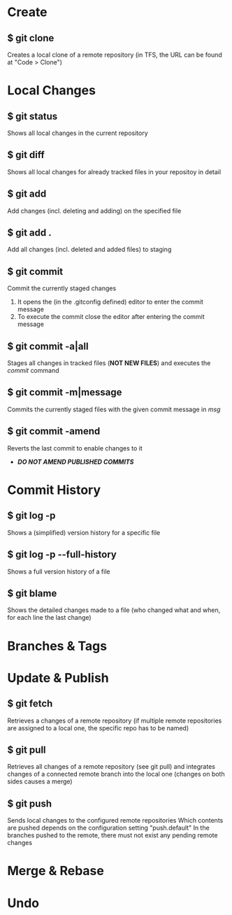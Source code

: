 # Create

## $ git clone <remoteurl>
  Creates a local clone of a remote repository (in TFS, the URL can be found at "Code > Clone")

# Local Changes

## $ git status
  Shows all local changes in the current repository

## $ git diff
  Shows all local changes for already tracked files in your repositoy in detail

## $ git add <file path>
  Add changes (incl. deleting and adding) on the specified file
  
## $ git add .
  Add all changes (incl. deleted and added files) to staging
  
## $ git commit
  Commit the currently staged changes
  1. It opens the (in the .gitconfig defined) editor to enter the commit message
  2. To execute the commit close the editor after entering the commit message
  
## $ git commit -a|all
  Stages all changes in tracked files (**NOT NEW FILES**) and executes the *commit* command

## $ git commit -m|message <msg>
  Commits the currently staged files with the given commit message in *msg*
  
## $ git commit -amend
  Reverts the last commit to enable changes to it
  * ***DO NOT AMEND PUBLISHED COMMITS***
  
# Commit History

## $ git log -p <file>
  Shows a (simplified) version history for a specific file

## $ git log -p <file> --full-history
  Shows a full version history of a file

## $ git blame <file>
  Shows the detailed changes made to a file (who changed what and when, for each line the last change)

# Branches & Tags

# Update & Publish

## $ git fetch
  Retrieves a changes of a remote repository (if multiple remote repositories are assigned to a local one, the specific repo has to be named)

## $ git pull
  Retrieves all changes of a remote repository (see git pull) and integrates changes of a connected remote branch into the local one (changes on both sides causes a merge)

## $ git push
  Sends local changes to the configured remote repositories
  Which contents are pushed depends on the configuration setting "push.default"
  In the branches pushed to the remote, there must not exist any pending remote changes

# Merge & Rebase

# Undo
